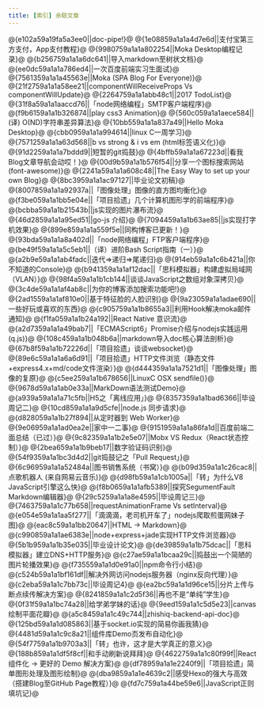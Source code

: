 ```yaml
---
title: [索引] 余聪文章
---
```

@{e102a59a19fa5a3ee0||doc-pipe!}@
@{1e08859a1a1a4d7e6d||支付宝第三方支付，App支付教程}@
@{9980759a1a1a802254||Moka Desktop编程记录}@
@{b256759a1a1a6dc641||导入markdown至树状文档}@
@{ee0dc59a1a1a786ed4||一次百度前端实习生面试}@
@{7561359a1a1a45563e||Moka (SPA Blog For Everyone)}@
@{21f2759a1a1a58ee21||componentWillReceiveProps Vs componentWillUpdate}@
@{2264759a1a1abb48c1||2017 TodoList}@
@{31f8a59a1a1aaccd76||「node网络编程」SMTP客户端程序}@
@{f9b6159a1a1b326874||play css3 Animation}@
@{560c059a1a1aece584||(译) O(ND)字符串差异算法}@
@{10bb559a1a1a837a49||Hello Moka Desktop}@
@{cbb0959a1a1a994614||linux C一周学习}@
@{7571259a1a1a63d568||b vs strong & i vs em (html标签语义化)}@
@{91d2259a1a1a7bddd9||短暂的git捣鼓}@
@{4bffb59a1a1a67223d||看我Blog文章导航会动哎！}@
@{00d9b59a1a1b576f54||分享一个图标搜索网站(font-awesome)}@
@{2241a59a1a1a608c48||The Easy Way to set up your own Blog}@
@{8bc3959a1a1ac97127||毕业论文初稿}@
@{8007859a1a1a92937a||「图像处理」图像的直方图均衡化}@
@{f3be059a1a1bb5e04e||「项目拾遗」几个计算机图形学的前端程序}@
@{bcbba59a1a1b21543b||js实现的图片瀑布流}@
@{46d2859a1a1a95ed51||go-js 介绍}@
@{7094459a1a1b63ae85||js实现打字机效果}@
@{899e859a1a1a559f5e||同构博客已更新！}@
@{93bda59a1a1a8a402d||「node网络编程」FTP客户端程序}@
@{be49f59a1a1a5c5eb1||（译）进阶Bash Script指南（一）}@
@{a2b9e59a1a1ab4fadc||迭代=>递归=>尾递归}@
@{914eb59a1a1c6b421a||你不知道的Console}@
@{b941359a1a1af12dac||「思科模拟器」构建虚拟局域网（VLAN）}@
@{98f4a59a1a1b1cb144||谈谈JavaScript之数组对象深拷贝}@
@{3c4de59a1a1af4ab8c||为你的博客添加搜索功能吧!}@
@{2ad1559a1a1af810e0||基于特征脸的人脸识别}@
@{9a23059a1a1adae690||一些好玩或喜欢的东西}@
@{c905759a1a1b8655a3||利用Hook解决moka邮件通知}@
@{f1fa059a1a1b24a192||React Native 意识流}@
@{a2d7359a1a1a49bab7||「ECMAScript6」Promise介绍与nodejs实践运用(q.js)}@
@{108c459a1a1b048b6a||markdown导入doc核心算法剖析}@
@{67b8f59a1a1b72226d||「项目拾遗」谈谈websocket}@
@{89e6c59a1a1a6a6d91||「项目拾遗」HTTP文件浏览（静态文件+express4.x+md/code文件渲染）}@
@{d444359a1a1a7521d1||「图像处理」图像的复原}@
@{c5ee259a1a1b678656||LinuxC OSX sendfile()}@
@{9678d59a1a1ab0e33a||MarkDown语法测试Demo}@
@{a939a59a1a1a71c5fb||H5之「离线应用」}@
@{8357359a1a1bad6366||毕设周记二}@
@{10cd859a1a1a9d5cfe||node.js 同步请求}@
@{d828059a1a1b27f894||从定时器到 Web Worker}@
@{9e06959a1a1ad0ea2e||家中一二事}@
@{9151959a1a1a86fa1d||百度前端二面总结（已过）}@
@{9c82359a1a1b2e5e07||Mobx VS Redux（React状态控制）}@
@{2bea659a1a1b9beb17||数字验证码识别}@
@{54f9359a1a1bc3d4d2||git捣鼓记之「Pull Request」}@
@{6c96959a1a1a52484a||图书销售系统（书窝）}@
@{b09d359a1a1c26cac8||点歌机器人 (来自网易云音乐)}@
@{d98fb59a1a1cb1005a||「转」为什么V8 JavaScript引擎这么快}@
@{f8b0659a1a1afb5389||探究SegumentFault Markdown编辑器}@
@{29c5259a1a1a8e4595||毕设周记三}@
@{7463759a1a1c77b658||requestAnimationFrame Vs setInterval}@
@{e054e59a1a1aa5f277||「滴滴滴，老司机开车了」nodejs爬取煎蛋网妹子图}@
@{eac8c59a1a1bb20647||HTML -> Markdown}@
@{c990859a1a1ae6383e||node+express+jade实现HTTP文件浏览器}@
@{5b1b959a1a1b35e035||毕业设计论文}@
@{de39859a1a1b75dcac||「思科模拟器」建立DNS+HTTP服务}@
@{c27ae59a1a1bcaa29c||捣鼓出一个简陋的图片轮播效果}@
@{f735559a1a1d0e91a0||npm命令行小结}@
@{c524b59a1a1bf161df||解决外网访问nodejs服务器（nginx反向代理）}@
@{c2eba59a1a1c7bb73c||毕设周记4}@
@{ea2bc59a1a1d96ce15||分片上传与断点续传解决方案}@
@{8241859a1a1c2d5f36||再也不是“单纯”学生}@
@{0f31f59a1a1bc74a28||给学弟学妹的话}@
@{9eed159a1a1c5d5e23||canvas绘制平面花瓣}@
@{a5c8459a1a1c49c744||zhishiq-backend-api-doc}@
@{125bd59a1a1d085863||基于socket.io实现的简易你画我猜}@
@{4481d59a1a1c9c8a21||组件库Demo页发布自动化}@
@{54f7759a1a1b9703a3||「转」也许，这才是大学真正的意义}@
@{188b859a1a1df5f8cf||和手动刷新说拜拜}@
@{4622759a1a1c80f99f||React组件化 -> 更好的 Demo 解决方案}@
@{df78959a1a1e2240f9||「项目拾遗」简单图形处理及图形绘制}@
@{dba9859a1a1e4639c2||感受Hexo的强大与高效（搭建Blog至GitHub Page教程）}@
@{fd7c759a1a44be59e6||JavaScript正则填坑记}@